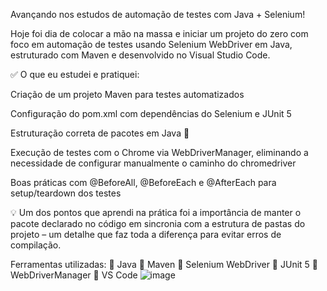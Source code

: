 Avançando nos estudos de automação de testes com Java + Selenium!

Hoje foi dia de colocar a mão na massa e iniciar um projeto do zero com foco em automação de testes usando Selenium WebDriver em Java, estruturado com Maven e desenvolvido no Visual Studio Code.

✅ O que eu estudei e pratiquei:

Criação de um projeto Maven para testes automatizados

Configuração do pom.xml com dependências do Selenium e JUnit 5

Estruturação correta de pacotes em Java 🧱

Execução de testes com o Chrome via WebDriverManager, eliminando a necessidade de configurar manualmente o caminho do chromedriver

Boas práticas com @BeforeAll, @BeforeEach e @AfterEach para setup/teardown dos testes

💡 Um dos pontos que aprendi na prática foi a importância de manter o pacote declarado no código em sincronia com a estrutura de pastas do projeto – um detalhe que faz toda a diferença para evitar erros de compilação.

Ferramentas utilizadas: 🔹 Java
🔹 Maven
🔹 Selenium WebDriver
🔹 JUnit 5
🔹 WebDriverManager
🔹 VS Code
![image](https://github.com/user-attachments/assets/d1d7c5d4-dfdd-4ad9-8101-85114a97febd)
